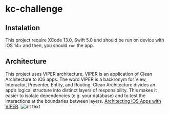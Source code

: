 # kc-challenge

## Instalation
This project require XCode 13.0, Swift 5.0 and should be run on device with iOS 14+ and then, you should `run` the app.

## Architecture
This project uses VIPER architecture, VIPER is an application of Clean Architecture to iOS apps. The word VIPER is a backronym for View, Interactor, Presenter, Entity, and Routing. Clean Architecture divides an app’s logical structure into distinct layers of responsibility. This makes it easier to isolate dependencies (e.g. your database) and to test the interactions at the boundaries between layers. [Architecting iOS Apps with VIPER](https://www.objc.io/issues/13-architecture/viper/).
![alt text](https://miro.medium.com/max/1021/1*6W73TuYu1DWi9JY4_Uh8aA.png)
